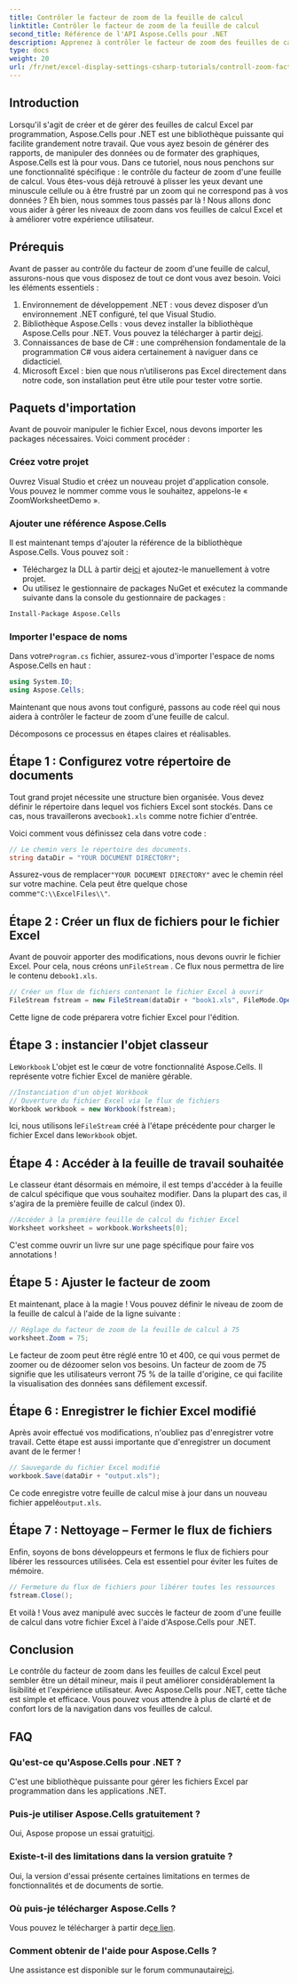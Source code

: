 ```yaml
---
title: Contrôler le facteur de zoom de la feuille de calcul
linktitle: Contrôler le facteur de zoom de la feuille de calcul
second_title: Référence de l'API Aspose.Cells pour .NET
description: Apprenez à contrôler le facteur de zoom des feuilles de calcul Excel à l'aide d'Aspose.Cells pour .NET en quelques étapes simples. Améliorez la lisibilité de vos feuilles de calcul.
type: docs
weight: 20
url: /fr/net/excel-display-settings-csharp-tutorials/controll-zoom-factor-of-worksheet/
---
```

## Introduction

Lorsqu'il s'agit de créer et de gérer des feuilles de calcul Excel par programmation, Aspose.Cells pour .NET est une bibliothèque puissante qui facilite grandement notre travail. Que vous ayez besoin de générer des rapports, de manipuler des données ou de formater des graphiques, Aspose.Cells est là pour vous. Dans ce tutoriel, nous nous penchons sur une fonctionnalité spécifique : le contrôle du facteur de zoom d'une feuille de calcul. Vous êtes-vous déjà retrouvé à plisser les yeux devant une minuscule cellule ou à être frustré par un zoom qui ne correspond pas à vos données ? Eh bien, nous sommes tous passés par là ! Nous allons donc vous aider à gérer les niveaux de zoom dans vos feuilles de calcul Excel et à améliorer votre expérience utilisateur.

## Prérequis

Avant de passer au contrôle du facteur de zoom d'une feuille de calcul, assurons-nous que vous disposez de tout ce dont vous avez besoin. Voici les éléments essentiels :

1. Environnement de développement .NET : vous devez disposer d’un environnement .NET configuré, tel que Visual Studio.
2.  Bibliothèque Aspose.Cells : vous devez installer la bibliothèque Aspose.Cells pour .NET. Vous pouvez la télécharger à partir de[ici](https://releases.aspose.com/cells/net/).
3. Connaissances de base de C# : une compréhension fondamentale de la programmation C# vous aidera certainement à naviguer dans ce didacticiel.
4. Microsoft Excel : bien que nous n’utiliserons pas Excel directement dans notre code, son installation peut être utile pour tester votre sortie.

## Paquets d'importation

Avant de pouvoir manipuler le fichier Excel, nous devons importer les packages nécessaires. Voici comment procéder :

### Créez votre projet

Ouvrez Visual Studio et créez un nouveau projet d'application console. Vous pouvez le nommer comme vous le souhaitez, appelons-le « ZoomWorksheetDemo ».

### Ajouter une référence Aspose.Cells

Il est maintenant temps d'ajouter la référence de la bibliothèque Aspose.Cells. Vous pouvez soit :

-  Téléchargez la DLL à partir de[ici](https://releases.aspose.com/cells/net/) et ajoutez-le manuellement à votre projet.
- Ou utilisez le gestionnaire de packages NuGet et exécutez la commande suivante dans la console du gestionnaire de packages :

```bash
Install-Package Aspose.Cells
```

### Importer l'espace de noms

 Dans votre`Program.cs` fichier, assurez-vous d'importer l'espace de noms Aspose.Cells en haut :

```csharp
using System.IO;
using Aspose.Cells;
```

Maintenant que nous avons tout configuré, passons au code réel qui nous aidera à contrôler le facteur de zoom d'une feuille de calcul.

Décomposons ce processus en étapes claires et réalisables.

## Étape 1 : Configurez votre répertoire de documents

 Tout grand projet nécessite une structure bien organisée. Vous devez définir le répertoire dans lequel vos fichiers Excel sont stockés. Dans ce cas, nous travaillerons avec`book1.xls` comme notre fichier d'entrée.

Voici comment vous définissez cela dans votre code :

```csharp
// Le chemin vers le répertoire des documents.
string dataDir = "YOUR DOCUMENT DIRECTORY";
```

 Assurez-vous de remplacer`"YOUR DOCUMENT DIRECTORY"` avec le chemin réel sur votre machine. Cela peut être quelque chose comme`"C:\\ExcelFiles\\"`.

## Étape 2 : Créer un flux de fichiers pour le fichier Excel

 Avant de pouvoir apporter des modifications, nous devons ouvrir le fichier Excel. Pour cela, nous créons un`FileStream` . Ce flux nous permettra de lire le contenu de`book1.xls`.

```csharp
// Créer un flux de fichiers contenant le fichier Excel à ouvrir
FileStream fstream = new FileStream(dataDir + "book1.xls", FileMode.Open);
```

Cette ligne de code préparera votre fichier Excel pour l'édition.

## Étape 3 : instancier l'objet classeur

 Le`Workbook` L'objet est le cœur de votre fonctionnalité Aspose.Cells. Il représente votre fichier Excel de manière gérable.

```csharp
//Instanciation d'un objet Workbook
// Ouverture du fichier Excel via le flux de fichiers
Workbook workbook = new Workbook(fstream);
```

 Ici, nous utilisons le`FileStream` créé à l'étape précédente pour charger le fichier Excel dans le`Workbook` objet.

## Étape 4 : Accéder à la feuille de travail souhaitée

Le classeur étant désormais en mémoire, il est temps d'accéder à la feuille de calcul spécifique que vous souhaitez modifier. Dans la plupart des cas, il s'agira de la première feuille de calcul (index 0).

```csharp
//Accéder à la première feuille de calcul du fichier Excel
Worksheet worksheet = workbook.Worksheets[0];
```

C'est comme ouvrir un livre sur une page spécifique pour faire vos annotations !

## Étape 5 : Ajuster le facteur de zoom

Et maintenant, place à la magie ! Vous pouvez définir le niveau de zoom de la feuille de calcul à l'aide de la ligne suivante :

```csharp
// Réglage du facteur de zoom de la feuille de calcul à 75
worksheet.Zoom = 75;
```

Le facteur de zoom peut être réglé entre 10 et 400, ce qui vous permet de zoomer ou de dézoomer selon vos besoins. Un facteur de zoom de 75 signifie que les utilisateurs verront 75 % de la taille d'origine, ce qui facilite la visualisation des données sans défilement excessif.

## Étape 6 : Enregistrer le fichier Excel modifié

Après avoir effectué vos modifications, n'oubliez pas d'enregistrer votre travail. Cette étape est aussi importante que d'enregistrer un document avant de le fermer !

```csharp
// Sauvegarde du fichier Excel modifié
workbook.Save(dataDir + "output.xls");
```

 Ce code enregistre votre feuille de calcul mise à jour dans un nouveau fichier appelé`output.xls`. 

## Étape 7 : Nettoyage – Fermer le flux de fichiers

Enfin, soyons de bons développeurs et fermons le flux de fichiers pour libérer les ressources utilisées. Cela est essentiel pour éviter les fuites de mémoire.

```csharp
// Fermeture du flux de fichiers pour libérer toutes les ressources
fstream.Close();
```

Et voilà ! Vous avez manipulé avec succès le facteur de zoom d'une feuille de calcul dans votre fichier Excel à l'aide d'Aspose.Cells pour .NET.

## Conclusion

Le contrôle du facteur de zoom dans les feuilles de calcul Excel peut sembler être un détail mineur, mais il peut améliorer considérablement la lisibilité et l'expérience utilisateur. Avec Aspose.Cells pour .NET, cette tâche est simple et efficace. Vous pouvez vous attendre à plus de clarté et de confort lors de la navigation dans vos feuilles de calcul.

## FAQ

### Qu'est-ce qu'Aspose.Cells pour .NET ?
C'est une bibliothèque puissante pour gérer les fichiers Excel par programmation dans les applications .NET.

### Puis-je utiliser Aspose.Cells gratuitement ?
 Oui, Aspose propose un essai gratuit[ici](https://releases.aspose.com/).

### Existe-t-il des limitations dans la version gratuite ?
Oui, la version d'essai présente certaines limitations en termes de fonctionnalités et de documents de sortie.

### Où puis-je télécharger Aspose.Cells ?
 Vous pouvez le télécharger à partir de[ce lien](https://releases.aspose.com/cells/net/).

### Comment obtenir de l'aide pour Aspose.Cells ?
 Une assistance est disponible sur le forum communautaire[ici](https://forum.aspose.com/c/cells/9).